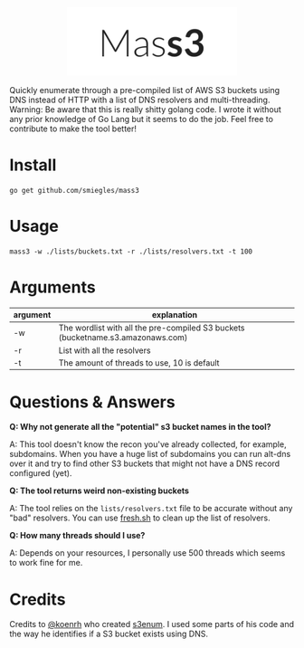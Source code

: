 <p align="center">
  <img src="logo.png" width="300px">
 </p>
Quickly enumerate through a pre-compiled list of AWS S3 buckets using DNS instead of HTTP with a list of DNS resolvers and multi-threading. Warning: Be aware that this is really shitty golang code. I wrote it without any prior knowledge of Go Lang but it seems to do the job. Feel free to contribute to make the tool better!

# Install
```shell
go get github.com/smiegles/mass3
```

# Usage
```shell
mass3 -w ./lists/buckets.txt -r ./lists/resolvers.txt -t 100
```

# Arguments
| argument | explanation | 
| --- | --- |
| -w | The wordlist with all the pre-compiled S3 buckets (bucketname.s3.amazonaws.com) |
| -r | List with all the resolvers |
| -t | The amount of threads to use, 10 is default |

# Questions & Answers
__Q: Why not generate all the "potential" s3 bucket names in the tool?__

A: This tool doesn't know the recon you've already collected, for example, subdomains. When you have a huge list of subdomains you can run alt-dns over it and try to find other S3 buckets that might not have a DNS record configured (yet).

__Q: The tool returns weird non-existing buckets__

A: The tool relies on the `lists/resolvers.txt` file to be accurate without any "bad" resolvers. You can use [fresh.sh](https://github.com/almroot/fresh.sh) to clean up the list of resolvers.

__Q: How many threads should I use?__

A: Depends on your resources, I personally use 500 threads which seems to work fine for me.

# Credits
Credits to [@koenrh](https://github.com/koenrh) who created [s3enum](https://github.com/koenrh/s3enum). I used some parts of his code and the way he identifies if a S3 bucket exists using DNS.
